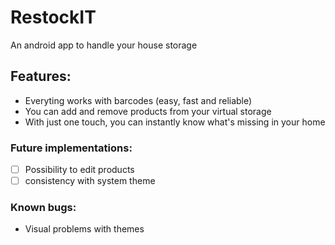 # RestockIT
An android app to handle your house storage

## Features:
- Everyting works with barcodes (easy, fast and reliable)
- You can add and remove products from your virtual storage
- With just one touch, you can instantly know what's missing in your home

### Future implementations:
- [ ] Possibility to edit products
- [ ] consistency with system theme

### Known bugs:
- Visual problems with themes
